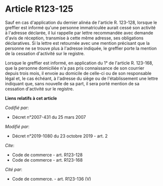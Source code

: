 # Article R123-125

Sauf en cas d'application du dernier alinéa de l'article R. 123-128, lorsque le greffier est informé qu'une personne
immatriculée aurait cessé son activité à l'adresse déclarée, il lui rappelle par lettre recommandée avec demande d'avis de
réception, transmise à cette même adresse, ses obligations déclaratives. Si la lettre est retournée avec une mention
précisant que la personne ne se trouve plus à l'adresse indiquée, le greffier porte la mention de la cessation d'activité sur
le registre. 

Lorsque le greffier est informé, en application du 1° de l'article R. 123-168, que la personne domiciliée n'a pas pris
connaissance de son courrier depuis trois mois, il envoie au domicile de celle-ci ou de son responsable légal et, le cas
échéant, à l'adresse du siège ou de l'établissement une lettre indiquant que, sans nouvelle de sa part, il sera porté mention
de sa cessation d'activité sur le registre.

**Liens relatifs à cet article**

_Codifié par_:

  - Décret n°2007-431 du 25 mars 2007

_Modifié par_:

  - Décret n°2019-1080 du 23 octobre 2019 - art. 2

_Cite_:

  - Code de commerce - art. R123-128
  - Code de commerce - art. R123-168

_Cité par_:

  - Code de commerce. - art. R123-136 (V)
